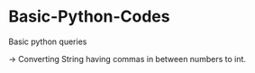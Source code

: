 # Basic-Python-Codes
Basic python queries

-> Converting String having commas in between numbers to int.
